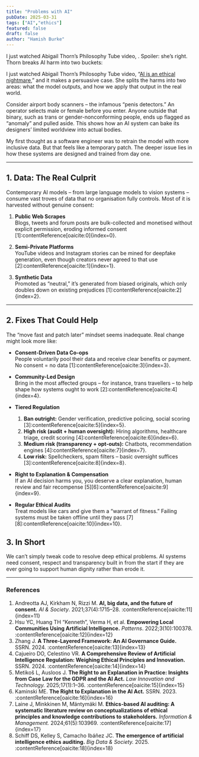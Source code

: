 ```yaml
---
title: "Problems with AI"
pubDate: 2025-03-31
tags: ["AI","ethics"]
featured: false
draft: false
author: "Hamish Burke"
---
```


I just watched Abigail Thorn’s Philosophy Tube video, . Spoiler: she’s right. Thorn breaks AI harm into two buckets:

I just watched Abigail Thorn’s Philosophy Tube video, “[AI is an ethical nightmare](https://www.youtube.com/watch?v=AaU6tI2pb3M),” and it makes a persuasive case. She splits the harms into two areas: what the model outputs, and how we apply that output in the real world.

Consider airport body scanners – the infamous “penis detectors.” An operator selects male or female before you enter. Anyone outside that binary, such as trans or gender-nonconforming people, ends up flagged as “anomaly” and pulled aside. This shows how an AI system can bake its designers’ limited worldview into actual bodies.

My first thought as a software engineer was to retrain the model with more inclusive data. But that feels like a temporary patch. The deeper issue lies in how these systems are designed and trained from day one.

---

## 1. Data: The Real Culprit

Contemporary AI models – from large language models to vision systems – consume vast troves of data that no organisation fully controls. Most of it is harvested without genuine consent:

1. **Public Web Scrapes**  
   Blogs, tweets and forum posts are bulk-collected and monetised without explicit permission, eroding informed consent [1]:contentReference[oaicite:0]{index=0}.

2. **Semi-Private Platforms**  
   YouTube videos and Instagram stories can be mined for deepfake generation, even though creators never agreed to that use [2]:contentReference[oaicite:1]{index=1}.

3. **Synthetic Data**  
   Promoted as “neutral,” it’s generated from biased originals, which only doubles down on existing prejudices [1]:contentReference[oaicite:2]{index=2}.

---

## 2. Fixes That Could Help

The “move fast and patch later” mindset seems inadequate. Real change might look more like:

- **Consent-Driven Data Co-ops**  
  People voluntarily pool their data and receive clear benefits or payment. No consent = no data [1]:contentReference[oaicite:3]{index=3}.

- **Community-Led Design**  
  Bring in the most affected groups – for instance, trans travellers – to help shape how systems ought to work [2]:contentReference[oaicite:4]{index=4}.

- **Tiered Regulation**  
  1. **Ban outright:** Gender verification, predictive policing, social scoring [3]:contentReference[oaicite:5]{index=5}.  
  2. **High risk (audit + human oversight):** Hiring algorithms, healthcare triage, credit scoring [4]:contentReference[oaicite:6]{index=6}.  
  3. **Medium risk (transparency + opt-outs):** Chatbots, recommendation engines [4]:contentReference[oaicite:7]{index=7}.  
  4. **Low risk:** Spellcheckers, spam filters – basic oversight suffices [3]:contentReference[oaicite:8]{index=8}.

- **Right to Explanation & Compensation**  
  If an AI decision harms you, you deserve a clear explanation, human review and fair recompense [5][6]:contentReference[oaicite:9]{index=9}.

- **Regular Ethical Audits**  
  Treat models like cars and give them a “warrant of fitness.” Failing systems must be taken offline until they pass [7][8]:contentReference[oaicite:10]{index=10}.


## 3. In Short

We can’t simply tweak code to resolve deep ethical problems. AI systems need consent, respect and transparency built in from the start if they are ever going to support human dignity rather than erode it.  

---


### References

1. Andreotta AJ, Kirkham N, Rizzi M. **AI, big data, and the future of consent.** *AI & Society*. 2021;37(4):1715–28. :contentReference[oaicite:11]{index=11}  
2. Hsu YC, Huang TH “Kenneth”, Verma H, et al. **Empowering Local Communities Using Artificial Intelligence.** *Patterns*. 2022;3(10):100378. :contentReference[oaicite:12]{index=12}  
3. Zhang J. **A Three-Layered Framework: An AI Governance Guide.** SSRN. 2024. :contentReference[oaicite:13]{index=13}  
4. Cajueiro DO, Celestino VR. **A Comprehensive Review of Artificial Intelligence Regulation: Weighing Ethical Principles and Innovation.** SSRN. 2024. :contentReference[oaicite:14]{index=14}  
5. Metikoš L, Ausloos J. **The Right to an Explanation in Practice: Insights from Case Law for the GDPR and the AI Act.** *Law Innovation and Technology.* 2025;17(1):1–36. :contentReference[oaicite:15]{index=15}  
6. Kaminski ME. **The Right to Explanation in the AI Act.** SSRN. 2023. :contentReference[oaicite:16]{index=16}  
7. Laine J, Minkkinen M, Mäntymäki M. **Ethics-based AI auditing: A systematic literature review on conceptualizations of ethical principles and knowledge contributions to stakeholders.** *Information & Management.* 2024;61(5):103969. :contentReference[oaicite:17]{index=17}  
8. Schiff DS, Kelley S, Camacho Ibáñez JC. **The emergence of artificial intelligence ethics auditing.** *Big Data & Society.* 2025. :contentReference[oaicite:18]{index=18}  
